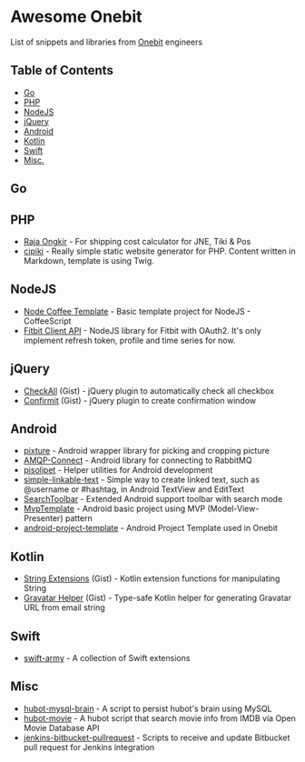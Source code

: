 # Awesome Onebit

List of snippets and libraries from [Onebit](http://onebitmedia.com) engineers


## Table of Contents

- [Go](#go)
- [PHP](#php)
- [NodeJS](#coffee-node)
- [jQuery](#jquery)
- [Android](#android)
- [Kotlin](#kotlin)
- [Swift](#swift)
- [Misc.](#misc)


## <a name="go"></a>Go


## <a name="php"></a>PHP

* [Raja Ongkir](https://github.com/omarxp/rajaongkir) - For shipping cost calculator for JNE, Tiki & Pos
* [cipiki](https://github.com/onebithq/cipiki) - Really simple static website generator for PHP. Content written in Markdown, template is using Twig.


## <a name="nodejs"></a>NodeJS
* [Node Coffee Template](https://github.com/onebithq/node-coffee-template) - Basic template project for NodeJS - CoffeeScript
* [Fitbit Client API](https://github.com/lagilaper/fitbit-client-api) - NodeJS library for Fitbit with OAuth2. It's only implement refresh token, profile and time series for now.


## <a name="jquery"></a>jQuery

- [CheckAll](https://gist.github.com/hiraq/4362478c5fcf9b2b65b8) (Gist) - jQuery plugin to automatically check all checkbox
- [Confirmit](https://gist.github.com/hiraq/733c543dbab7e46ec81d) (Gist) - jQuery plugin to create confirmation window


## <a name="android"></a>Android

* [pixture](https://github.com/onebithq/pixture) - Android wrapper library for picking and cropping picture
* [AMQP-Connect](https://github.com/rakawestu/amqp-connect) - Android library for connecting to RabbitMQ
* [pisolipet](https://github.com/onebithq/pisolipet) - Helper utilities for Android development
* [simple-linkable-text](https://github.com/apradanas/simple-linkable-text) -  Simple way to create linked text, such as @username or #hashtag, in Android TextView and EditText
* [SearchToolbar](https://github.com/rakawestu/SearchToolbar) - Extended Android support toolbar with search mode
* [MvpTemplate](https://github.com/onebithq/MvpTemplate) - Android basic project using MVP (Model-View-Presenter) pattern
* [android-project-template](https://github.com/onebithq/android-project-template) - Android Project Template used in Onebit


## <a name="kotlin"></a>Kotlin

* [String Extensions](https://gist.github.com/akhyrul/e97709611af4331ef429) (Gist) - Kotlin extension functions for manipulating String
* [Gravatar Helper](https://gist.github.com/akhyrul/e97709611af4331ef429) (Gist) - Type-safe Kotlin helper for generating Gravatar URL from email string


## <a name="swift"></a>Swift

* [swift-army](https://github.com/apradanas/swift-army) -  A collection of Swift extensions


## <a name="misc"></a>Misc

* [hubot-mysql-brain](https://github.com/akhyrul/hubot-mysql-brain) - A script to persist hubot's brain using MySQL
* [hubot-movie](https://github.com/akhyrul/hubot-movie) - A hubot script that search movie info from IMDB via Open Movie Database API
* [jenkins-bitbucket-pullrequest](https://github.com/onebithq/jenkins-bitbucket-pullrequest) - Scripts to receive and update Bitbucket pull request for Jenkins integration